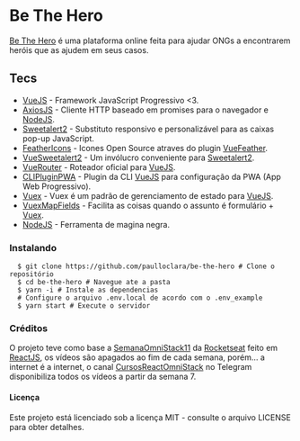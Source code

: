 # Be The Hero

[Be The Hero](https://web-bethehero-omnistack11.herokuapp.com) é uma plataforma online feita para ajudar ONGs a encontrarem heróis
que as ajudem em seus casos.

## Tecs

- [VueJS] - Framework JavaScript Progressivo <3.
- [AxiosJS] - Cliente HTTP baseado em promises para o navegador e [NodeJS].
- [Sweetalert2] - Substituto responsivo e personalizável para as caixas pop-up JavaScript.
- [FeatherIcons] - Icones Open Source atraves do plugin [VueFeather].
- [VueSweetalert2] - Um invólucro conveniente para [Sweetalert2].
- [VueRouter] - Roteador oficial para [VueJS].
- [CLIPluginPWA] - Plugin da CLI [VueJS] para configuração da PWA (App Web Progressivo).
- [Vuex] - Vuex é um padrão de gerenciamento de estado para [VueJS].
- [VuexMapFields] - Facilita as coisas quando o assunto é formulário + [Vuex].
- [NodeJS] - Ferramenta de magina negra.

### Instalando

```shell
  $ git clone https://github.com/paulloclara/be-the-hero # Clone o repositório
  $ cd be-the-hero # Navegue ate a pasta
  $ yarn -i # Instale as dependencias
  # Configure o arquivo .env.local de acordo com o .env_example
  $ yarn start # Execute o servidor
```

### Créditos

O projeto teve como base a [SemanaOmniStack11] da [Rocketseat] feito em
[ReactJS], os vídeos são apagados ao fim de cada semana, porém… a internet é a
internet, o canal [CursosReactOmniStack] no Telegram disponibiliza todos os
vídeos a partir da semana 7.

#### Licença

Este projeto está licenciado sob a licença MIT - consulte o arquivo LICENSE para obter detalhes.

<!-- Citações -->

[vuejs]: https://vuejs.org
[vuex]: https://vuex.vuejs.org
[nodejs]: https://nodejs.org/en
[vuerouter]: https://router.vuejs.org
[feathericons]: https://feathericons.com
[axiosjs]: https://github.com/axios/axios
[sweetalert2]: https://sweetalert2.github.io
[vuefeather]: https://fengyuanchen.github.io/vue-feather
[vuesweetalert2]: https://github.com/avil13/vue-sweetalert2
[vuexmapfields]: https://github.com/maoberlehner/vuex-map-fields
[clipluginpwa]: https://github.com/vuejs/vue-cli/tree/dev/packages/@vue/cli-plugin-pwa#readme
[reactjs]: https://pt-br.reactjs.org
[rocketseat]: https://rocketseat.com.br
[semanaomnistack11]: https://github.com/DanielObara/SemanaOmnistack11
[cursosreactomnistack]: https://t.me/reactomnistack
